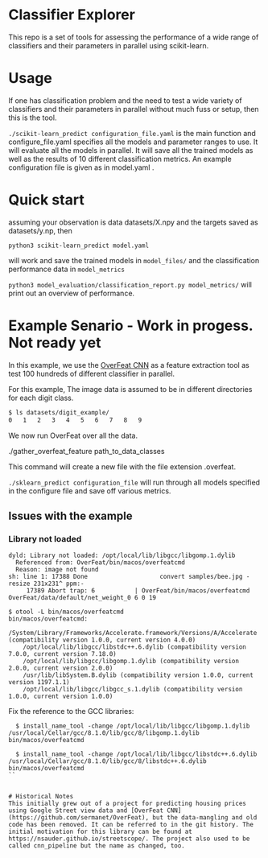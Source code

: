 # Classifier Explorer
This repo is a set of tools for assessing the performance of a wide range of classifiers and their parameters in parallel using scikit-learn.

# Usage
If one has classification problem and the need to test a wide variety of classifiers and their parameters in parallel without much fuss or setup, then this is the tool.

```./scikit-learn_predict configuration_file.yaml``` is the main function and configure_file.yaml specifies all the models and parameter ranges to use. It will evaluate all the models in parallel. It will save all the trained models as well as the results of 10 different classification metrics. An example configuration file is given as in model.yaml .


# Quick start

assuming your observation is data datasets/X.npy and the targets saved as datasets/y.np, then
```
python3 scikit-learn_predict model.yaml
```

will work and save the trained models in ```model_files/``` and the classification performance data in ```model_metrics```

```python3 model_evaluation/classification_report.py model_metrics/``` will print out an overview of performance. 

# Example Senario - Work in progess. Not ready yet

In this example, we use the [OverFeat CNN](https://github.com/sermanet/OverFeat) as a feature extraction tool as test 100 hundreds of different classifier in parallel. 

For this example, The image data is assumed to be in different directories for each digit class.

``` bash
$ ls datasets/digit_example/
0	1	2	3	4	5	6	7	8	9
```

We now run OverFeat over all the data.

./gather_overfeat_feature path_to_data_classes 

This command will create a new file with the file extension .overfeat. 

```./sklearn_predict configuration_file``` will run through all models specified in the configure file and save off various metrics.


## Issues with the example

### Library not loaded
```
dyld: Library not loaded: /opt/local/lib/libgcc/libgomp.1.dylib
  Referenced from: OverFeat/bin/macos/overfeatcmd
  Reason: image not found
sh: line 1: 17388 Done                    convert samples/bee.jpg -resize 231x231^ ppm:-
     17389 Abort trap: 6           | OverFeat/bin/macos/overfeatcmd OverFeat/data/default/net_weight_0 6 0 19 
```
     
```
$ otool -L bin/macos/overfeatcmd
bin/macos/overfeatcmd:
    /System/Library/Frameworks/Accelerate.framework/Versions/A/Accelerate (compatibility version 1.0.0, current version 4.0.0)
    /opt/local/lib/libgcc/libstdc++.6.dylib (compatibility version 7.0.0, current version 7.18.0)
    /opt/local/lib/libgcc/libgomp.1.dylib (compatibility version 2.0.0, current version 2.0.0)
    /usr/lib/libSystem.B.dylib (compatibility version 1.0.0, current version 1197.1.1)
    /opt/local/lib/libgcc/libgcc_s.1.dylib (compatibility version 1.0.0, current version 1.0.0)
```

Fix the reference to the GCC libraries:

```
  $ install_name_tool -change /opt/local/lib/libgcc/libgomp.1.dylib /usr/local/Cellar/gcc/8.1.0/lib/gcc/8/libgomp.1.dylib bin/macos/overfeatcmd
```
  
```
  $ install_name_tool -change /opt/local/lib/libgcc/libstdc++.6.dylib /usr/local/Cellar/gcc/8.1.0/lib/gcc/8/libstdc++.6.dylib bin/macos/overfeatcmd
``
     
     
# Historical Notes
This initially grew out of a project for predicting housing prices using Google Street view data and [OverFeat CNN](https://github.com/sermanet/OverFeat), but the data-mangling and old code has been removed. It can be referred to in the git history. The initial motivation for this library can be found at https://nsauder.github.io/streetscope/. The project also used to be called cnn_pipeline but the name as changed, too.
